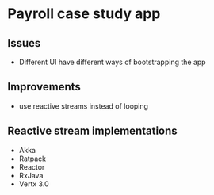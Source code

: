 # Payroll case study app

## Issues
* Different UI have different ways of bootstrapping the app

## Improvements
* use reactive streams instead of looping

## Reactive stream implementations
* Akka
* Ratpack
* Reactor
* RxJava
* Vertx 3.0
